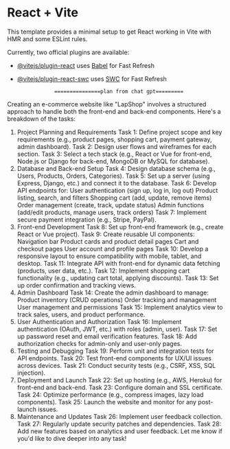 # React + Vite

This template provides a minimal setup to get React working in Vite with HMR and some ESLint rules.

Currently, two official plugins are available:

- [@vitejs/plugin-react](https://github.com/vitejs/vite-plugin-react/blob/main/packages/plugin-react/README.md) uses [Babel](https://babeljs.io/) for Fast Refresh
- [@vitejs/plugin-react-swc](https://github.com/vitejs/vite-plugin-react-swc) uses [SWC](https://swc.rs/) for Fast Refresh

                  ===============plan from chat gpt=========

Creating an e-commerce website like "LapShop" involves a structured approach to handle both the front-end and back-end components. Here's a breakdown of the tasks:

1. Project Planning and Requirements
Task 1: Define project scope and key requirements (e.g., product pages, shopping cart, payment gateway, admin dashboard).
Task 2: Design user flows and wireframes for each section.
Task 3: Select a tech stack (e.g., React or Vue for front-end, Node.js or Django for back-end, MongoDB or MySQL for database).
2. Database and Back-end Setup
Task 4: Design database schema (e.g., Users, Products, Orders, Categories).
Task 5: Set up a server (using Express, Django, etc.) and connect it to the database.
Task 6: Develop API endpoints for:
User authentication (sign up, log in, log out)
Product listing, search, and filters
Shopping cart (add, update, remove items)
Order management (create, track, update status)
Admin functions (add/edit products, manage users, track orders)
Task 7: Implement secure payment integration (e.g., Stripe, PayPal).
3. Front-end Development
Task 8: Set up front-end framework (e.g., create React or Vue project).
Task 9: Create reusable UI components:
Navigation bar
Product cards and product detail pages
Cart and checkout pages
User account and profile pages
Task 10: Develop a responsive layout to ensure compatibility with mobile, tablet, and desktop.
Task 11: Integrate API with front-end for dynamic data fetching (products, user data, etc.).
Task 12: Implement shopping cart functionality (e.g., updating cart total, applying discounts).
Task 13: Set up order confirmation and tracking views.
4. Admin Dashboard
Task 14: Create the admin dashboard to manage:
Product inventory (CRUD operations)
Order tracking and management
User management and permissions
Task 15: Implement analytics view to track sales, users, and product performance.
5. User Authentication and Authorization
Task 16: Implement authentication (OAuth, JWT, etc.) with roles (admin, user).
Task 17: Set up password reset and email verification features.
Task 18: Add authorization checks for admin-only and user-only pages.
6. Testing and Debugging
Task 19: Perform unit and integration tests for API endpoints.
Task 20: Test front-end components for UX/UI issues across devices.
Task 21: Conduct security tests (e.g., CSRF, XSS, SQL injection).
7. Deployment and Launch
Task 22: Set up hosting (e.g., AWS, Heroku) for front-end and back-end.
Task 23: Configure domain and SSL certificate.
Task 24: Optimize performance (e.g., compress images, lazy load components).
Task 25: Launch the website and monitor for any post-launch issues.
8. Maintenance and Updates
Task 26: Implement user feedback collection.
Task 27: Regularly update security patches and dependencies.
Task 28: Add new features based on analytics and user feedback.
Let me know if you'd like to dive deeper into any task!











